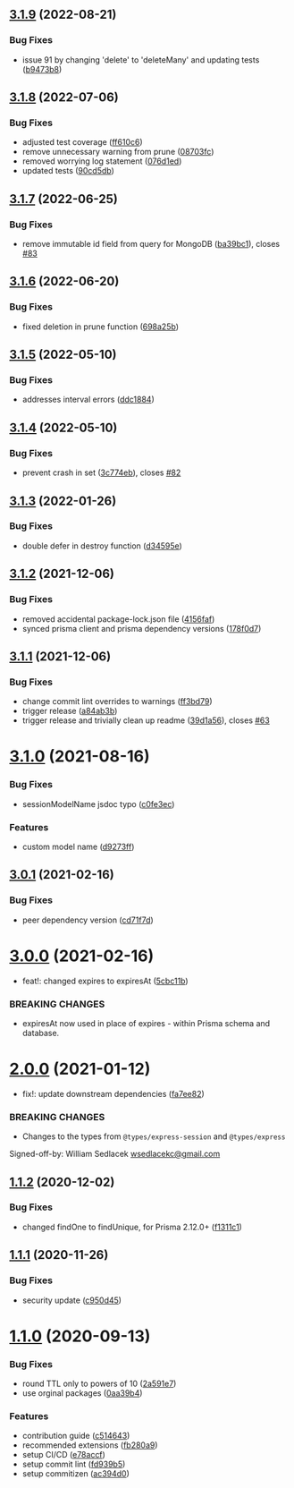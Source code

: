 ## [3.1.9](https://github.com/kleydon/prisma-session-store/compare/v3.1.8...v3.1.9) (2022-08-21)

### Bug Fixes

- issue 91 by changing 'delete' to 'deleteMany' and updating tests ([b9473b8](https://github.com/kleydon/prisma-session-store/commit/b9473b8c9db17f98e9c5c8285fcc5bc9920e95d0))

## [3.1.8](https://github.com/kleydon/prisma-session-store/compare/v3.1.7...v3.1.8) (2022-07-06)

### Bug Fixes

- adjusted test coverage ([ff610c6](https://github.com/kleydon/prisma-session-store/commit/ff610c690ba2454e9ddc9a43945cc372e66b4713))
- remove unnecessary warning from prune ([08703fc](https://github.com/kleydon/prisma-session-store/commit/08703fc3358221459ef0059903e5242f51b26824))
- removed worrying log statement ([076d1ed](https://github.com/kleydon/prisma-session-store/commit/076d1ed7a321c33d0924b1e8aaf6f89441599801))
- updated tests ([90cd5db](https://github.com/kleydon/prisma-session-store/commit/90cd5db44b7fc2a325bd20cf9fed9642436eefca))

## [3.1.7](https://github.com/kleydon/prisma-session-store/compare/v3.1.6...v3.1.7) (2022-06-25)

### Bug Fixes

- remove immutable id field from query for MongoDB ([ba39bc1](https://github.com/kleydon/prisma-session-store/commit/ba39bc1ed2c763eb5b99b43c1aece0098e63cb2b)), closes [#83](https://github.com/kleydon/prisma-session-store/issues/83)

## [3.1.6](https://github.com/kleydon/prisma-session-store/compare/v3.1.5...v3.1.6) (2022-06-20)

### Bug Fixes

- fixed deletion in prune function ([698a25b](https://github.com/kleydon/prisma-session-store/commit/698a25b42508f12eabfd74811fecdcfc29734c58))

## [3.1.5](https://github.com/kleydon/prisma-session-store/compare/v3.1.4...v3.1.5) (2022-05-10)

### Bug Fixes

- addresses interval errors ([ddc1884](https://github.com/kleydon/prisma-session-store/commit/ddc1884facfa5d88cd2bf1fdfafef5bc14ab23b4))

## [3.1.4](https://github.com/kleydon/prisma-session-store/compare/v3.1.3...v3.1.4) (2022-05-10)

### Bug Fixes

- prevent crash in set ([3c774eb](https://github.com/kleydon/prisma-session-store/commit/3c774eb5537ad70f17b273b4cc9e3cd4cdfd5e6f)), closes [#82](https://github.com/kleydon/prisma-session-store/issues/82)

## [3.1.3](https://github.com/kleydon/prisma-session-store/compare/v3.1.2...v3.1.3) (2022-01-26)

### Bug Fixes

- double defer in destroy function ([d34595e](https://github.com/kleydon/prisma-session-store/commit/d34595e083a397466271d9d8f88b44bf35d5a6d3))

## [3.1.2](https://github.com/kleydon/prisma-session-store/compare/v3.1.1...v3.1.2) (2021-12-06)

### Bug Fixes

- removed accidental package-lock.json file ([4156faf](https://github.com/kleydon/prisma-session-store/commit/4156faf78cc261a873a137067a11389ad038ef03))
- synced prisma client and prisma dependency versions ([178f0d7](https://github.com/kleydon/prisma-session-store/commit/178f0d7531bbca8a44d75d8417e2182e348478fb))

## [3.1.1](https://github.com/kleydon/prisma-session-store/compare/v3.1.0...v3.1.1) (2021-12-06)

### Bug Fixes

- change commit lint overrides to warnings ([ff3bd79](https://github.com/kleydon/prisma-session-store/commit/ff3bd79c65751db64e504a69d1c8b4815fdb5a03))
- trigger release ([a84ab3b](https://github.com/kleydon/prisma-session-store/commit/a84ab3b3266e399f2d744b579142552419e8a141))
- trigger release and trivially clean up readme ([39d1a56](https://github.com/kleydon/prisma-session-store/commit/39d1a56069b770845c8a28af76266d1d1c92b7e1)), closes [#63](https://github.com/kleydon/prisma-session-store/issues/63)

# [3.1.0](https://github.com/kleydon/prisma-session-store/compare/v3.0.1...v3.1.0) (2021-08-16)

### Bug Fixes

- sessionModelName jsdoc typo ([c0fe3ec](https://github.com/kleydon/prisma-session-store/commit/c0fe3ec043733d46fdea50719b9ad1849a51ed76))

### Features

- custom model name ([d9273ff](https://github.com/kleydon/prisma-session-store/commit/d9273ff96a9fad8dc43a9fd1ebcb318783275632))

## [3.0.1](https://github.com/kleydon/prisma-session-store/compare/v3.0.0...v3.0.1) (2021-02-16)

### Bug Fixes

- peer dependency version ([cd71f7d](https://github.com/kleydon/prisma-session-store/commit/cd71f7d1c6accf063e6701a6c21ce4b6695a483d))

# [3.0.0](https://github.com/kleydon/prisma-session-store/compare/v2.0.0...v3.0.0) (2021-02-16)

- feat!: changed expires to expiresAt ([5cbc11b](https://github.com/kleydon/prisma-session-store/commit/5cbc11bcf8f8a0b9255dd57e1eb64b0b923636d7))

### BREAKING CHANGES

- expiresAt now used in place of expires - within Prisma schema and database.

# [2.0.0](https://github.com/kleydon/prisma-session-store/compare/v1.1.2...v2.0.0) (2021-01-12)

- fix!: update downstream dependencies ([fa7ee82](https://github.com/kleydon/prisma-session-store/commit/fa7ee82a809420a7984b60576956fe6206db27e2))

### BREAKING CHANGES

- Changes to the types from `@types/express-session` and `@types/express`

Signed-off-by: William Sedlacek <wsedlacekc@gmail.com>

## [1.1.2](https://github.com/kleydon/prisma-session-store/compare/v1.1.1...v1.1.2) (2020-12-02)

### Bug Fixes

- changed findOne to findUnique, for Prisma 2.12.0+ ([f1311c1](https://github.com/kleydon/prisma-session-store/commit/f1311c12e7df3cec10ef1ff4cecaf305ed34ca91))

## [1.1.1](https://github.com/kleydon/prisma-session-store/compare/v1.1.0...v1.1.1) (2020-11-26)

### Bug Fixes

- security update ([c950d45](https://github.com/kleydon/prisma-session-store/commit/c950d45e7c52761f6ce0300de6d2e7e7deae0b1d))

# [1.1.0](https://github.com/kleydon/prisma-session-store/compare/v1.0.0...v1.1.0) (2020-09-13)

### Bug Fixes

- round TTL only to powers of 10 ([2a591e7](https://github.com/kleydon/prisma-session-store/commit/2a591e770d75caee27f4c95df10f975d169cc2b1))
- use orginal packages ([0aa39b4](https://github.com/kleydon/prisma-session-store/commit/0aa39b41e9a696365a0d7d753afb824abd94db76))

### Features

- contribution guide ([c514643](https://github.com/kleydon/prisma-session-store/commit/c5146434860b842bbbb9fc9c0e2b1ce9192e6568))
- recommended extensions ([fb280a9](https://github.com/kleydon/prisma-session-store/commit/fb280a9c9f86c448be12329f8570d3f09212ba14))
- setup CI/CD ([e78accf](https://github.com/kleydon/prisma-session-store/commit/e78accf7c302e08e15801bc54bcf894b565cd63b))
- setup commit lint ([fd939b5](https://github.com/kleydon/prisma-session-store/commit/fd939b56214fa40b9ac4745a05961fd7ee66306d))
- setup commitizen ([ac394d0](https://github.com/kleydon/prisma-session-store/commit/ac394d09401be1ba8c9329c016fa5f48368fb1cb))
